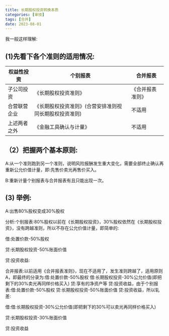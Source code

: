 ```yaml
---
title: 长期股权投资转换本质
categories: [审技]
tags: [合并]
date: 2023-08-01
---
```

我一般这样理解:

## (1)先看下各个准则的适用情况:

|权益性投资|个别报表|合并报表|
|---|---|---|
|子公司投资|《长期股权投资准则》|《合并报表准则》|
|合营联营企业|《长期股权投资准则》(合营安排准则视同长期股权投资准则)|不适用|
|上述两者之外|《金融工具确认与计量》|不适用|

## （2）把握两个基本原则:

A:从一个准则跑到另一个准则，说明风险报酬发生重大变化，需要全部终止确认再重新公允价值计量，即:先售价卖光再售价买入。

B:重新计量个别报表与合并报表有且只能出现一次。

## (3) 举例:

A:出售80%股权变成30%股权

分析:个别报表:80%股权以前在《长期股权投资》，30%股权依然在《长期股权投资》，没有跨越准则，所以不存在公允价值计量，即简单的:

借:处置价款-50%股权 

贷:长期股权投资-50%账面价值 

贷:投资收益:

合并报表:以前适用《合并报表准则》，现在不适用了，发生准则跨越了，适用原则A，即最终的分录为:借:处置价款-50%股权 借:长期股权投资-30%公允价值(即把剩下的30%卖光再同样价格买入) 贷:享有的净资产等 贷:投资收益，由于个别报表:借:处置价款-50%股权 贷:长期股权投资-50%账面价值 贷:投资收益，所以轧差:

借:借:长期股权投资-30%公允价值(即把剩下的30%可以卖光再同样价格买入) 

贷:长期股权投资-30%账面价值 

贷:投资收益